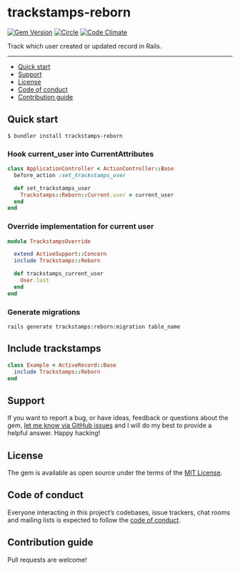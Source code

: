 # trackstamps-reborn

[![Gem Version](https://badge.fury.io/rb/trackstamps-reborn.svg)](https://rubygems.org/gems/trackstamps-reborn)
[![Circle](https://circleci.com/gh/uvera/trackstamps-reborn/tree/main.svg?style=shield)](https://app.circleci.com/pipelines/github/uvera/trackstamps-reborn?branch=main)
[![Code Climate](https://codeclimate.com/github/uvera/trackstamps-reborn/badges/gpa.svg)](https://codeclimate.com/github/uvera/trackstamps-reborn)

Track which user created or updated record in Rails.

---

- [Quick start](#quick-start)
- [Support](#support)
- [License](#license)
- [Code of conduct](#code-of-conduct)
- [Contribution guide](#contribution-guide)

## Quick start

```
$ bundler install trackstamps-reborn
```

### Hook current_user into CurrentAttributes

```ruby
class ApplicationController < ActionController::Base
  before_action :set_trackstamps_user  

  def set_trackstamps_user
    Trackstamps::Reborn::Current.user = current_user
  end
end
```

### Override implementation for current user

```ruby
module TrackstampsOverride

  extend ActiveSupport::Concern
  include Trackstamps::Reborn

  def trackstamps_current_user
    User.last
  end
end
```

### Generate migrations
```
rails generate trackstamps:reborn:migration table_name
```

## Include trackstamps
```ruby
class Example < ActiveRecord::Base
  include Trackstamps::Reborn
end
```

## Support

If you want to report a bug, or have ideas, feedback or questions about the gem, [let me know via GitHub issues](https://github.com/uvera/trackstamps-reborn/issues/new) and I will do my best to provide a helpful answer. Happy hacking!

## License

The gem is available as open source under the terms of the [MIT License](LICENSE.txt).

## Code of conduct

Everyone interacting in this project’s codebases, issue trackers, chat rooms and mailing lists is expected to follow the [code of conduct](CODE_OF_CONDUCT.md).

## Contribution guide

Pull requests are welcome!
